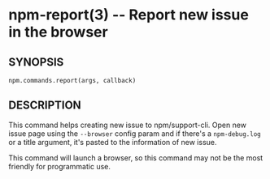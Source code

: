 npm-report(3) -- Report new issue in the browser
========================================================

## SYNOPSIS

    npm.commands.report(args, callback)

## DESCRIPTION

This command helps creating new issue to npm/support-cli. Open new issue page using the `--browser` config param and if there's a `npm-debug.log` or a title argument, it's pasted to the information of new issue.

This command will launch a browser, so this command may not be the most
friendly for programmatic use.
